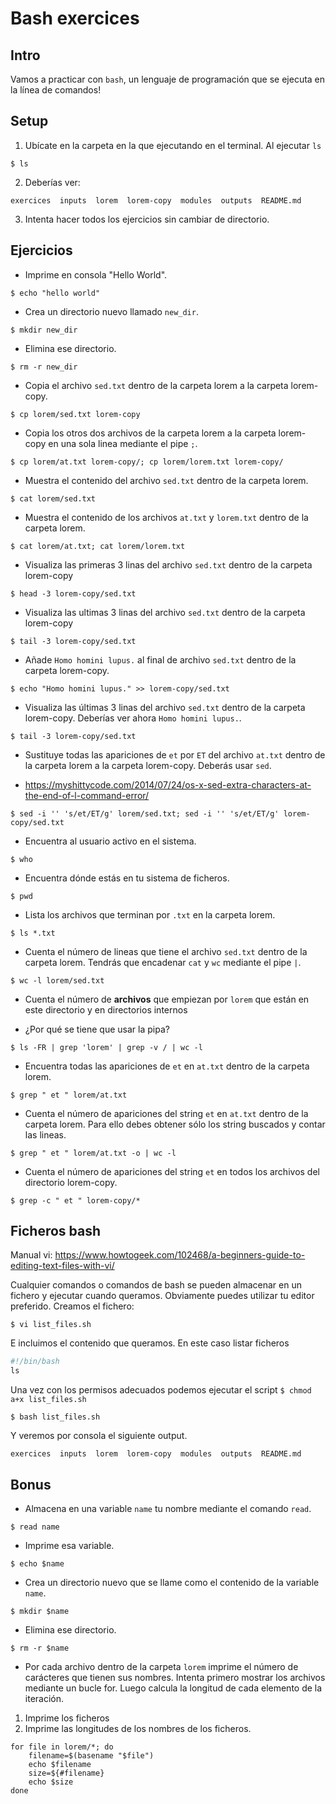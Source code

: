 # Bash exercices


## Intro

Vamos a practicar con `bash`, un lenguaje de programación que se ejecuta en la línea de comandos!

## Setup
1. Ubícate en la carpeta en la que ejecutando en el terminal. Al ejecutar `ls` 
```console
$ ls
```

2. Deberías ver: 
```console
exercices  inputs  lorem  lorem-copy  modules  outputs  README.md
```
3. Intenta hacer todos los ejercicios sin cambiar de directorio. 

## Ejercicios

* Imprime en consola "Hello World".

```console
$ echo "hello world"
```

* Crea un directorio nuevo llamado `new_dir`.

```console
$ mkdir new_dir
```

* Elimina ese directorio.

```console
$ rm -r new_dir
```

* Copia el archivo `sed.txt` dentro de la carpeta lorem a la carpeta lorem-copy.

```console
$ cp lorem/sed.txt lorem-copy
```

* Copia los otros dos archivos de la carpeta lorem a la carpeta lorem-copy en una sola linea mediante el pipe `;`.

```console
$ cp lorem/at.txt lorem-copy/; cp lorem/lorem.txt lorem-copy/
```

* Muestra el contenido del archivo `sed.txt` dentro de la carpeta lorem.

```console
$ cat lorem/sed.txt
```

* Muestra el contenido de los archivos `at.txt` y `lorem.txt` dentro de la carpeta lorem.

```console
$ cat lorem/at.txt; cat lorem/lorem.txt
```

* Visualiza las primeras 3 linas del archivo `sed.txt` dentro de la carpeta lorem-copy

```console
$ head -3 lorem-copy/sed.txt
```

* Visualiza las ultimas 3 linas del archivo `sed.txt` dentro de la carpeta lorem-copy

```console
$ tail -3 lorem-copy/sed.txt
```

* Añade `Homo homini lupus.` al final de archivo `sed.txt` dentro de la carpeta lorem-copy.

```console
$ echo "Homo homini lupus." >> lorem-copy/sed.txt
```

* Visualiza las últimas 3 linas del archivo `sed.txt` dentro de la carpeta lorem-copy. Deberías ver ahora `Homo homini lupus.`.

```console
$ tail -3 lorem-copy/sed.txt
```

* Sustituye todas las apariciones de `et` por `ET` del archivo `at.txt` dentro de la carpeta lorem a la carpeta lorem-copy. Deberás usar `sed`.

- https://myshittycode.com/2014/07/24/os-x-sed-extra-characters-at-the-end-of-l-command-error/

```console
$ sed -i '' 's/et/ET/g' lorem/sed.txt; sed -i '' 's/et/ET/g' lorem-copy/sed.txt
```

* Encuentra al usuario activo en el sistema.

```console
$ who
```

* Encuentra dónde estás en tu sistema de ficheros.

```console
$ pwd
```

* Lista los archivos que terminan por `.txt` en la carpeta lorem.

```console
$ ls *.txt
```

* Cuenta el número de lineas que tiene el archivo `sed.txt` dentro de la carpeta lorem. Tendrás que encadenar `cat` y `wc` mediante el pipe `|`.

```console
$ wc -l lorem/sed.txt
``` 

* Cuenta el número de **archivos** que empiezan por `lorem` que están en este directorio y en directorios internos

- ¿Por qué se tiene que usar la pipa?

```console
$ ls -FR | grep 'lorem' | grep -v / | wc -l
``` 

* Encuentra todas las apariciones de `et` en `at.txt` dentro de la carpeta lorem.

```console
$ grep " et " lorem/at.txt
``` 


* Cuenta el número de apariciones del string `et` en `at.txt` dentro de la carpeta lorem. Para ello debes obtener sólo los string buscados y contar las lineas. 

```console
$ grep " et " lorem/at.txt -o | wc -l
```


*  Cuenta el número de apariciones del string `et` en todos los archivos del directorio lorem-copy. 

```console
$ grep -c " et " lorem-copy/*
```


## Ficheros bash

Manual vi: https://www.howtogeek.com/102468/a-beginners-guide-to-editing-text-files-with-vi/

Cualquier comandos o comandos de bash se pueden almacenar en un fichero y ejecutar cuando queramos. Obviamente puedes utilizar tu editor preferido. Creamos el fichero: 
```console
$ vi list_files.sh
```
E incluimos el contenido que queramos. En este caso listar ficheros
```python
#!/bin/bash
ls
```

Una vez con los permisos adecuados podemos ejecutar el script `$ chmod a+x list_files.sh`
```console
$ bash list_files.sh
```
Y veremos por consola el siguiente output. 
```console
exercices  inputs  lorem  lorem-copy  modules  outputs  README.md
```

## Bonus

* Almacena en una variable `name` tu nombre mediante el comando `read`.

```console
$ read name
```

* Imprime esa variable.

```console
$ echo $name
```

* Crea un directorio nuevo que se llame como el contenido de la variable `name`.

```console
$ mkdir $name
```

* Elimina ese directorio.

```console
$ rm -r $name
```

* Por cada archivo dentro de la carpeta `lorem` imprime el número de carácteres que tienen sus nombres. Intenta primero mostrar los archivos mediante un bucle for. Luego calcula la longitud de cada elemento de la iteración. 
1. Imprime los ficheros
2. Imprime las longitudes de los nombres de los ficheros.


```console
for file in lorem/*; do
	filename=$(basename "$file")
	echo $filename
	size=${#filename}
	echo $size
done
```